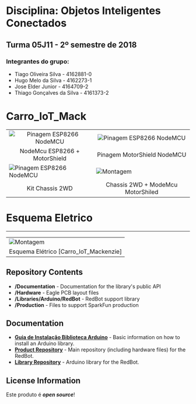 # Disciplina: Objetos Inteligentes Conectados
## Turma 05J11 - 2º semestre de 2018

### Integrantes do grupo:

* Tiago Oliveira Silva      - 4162881-0
* Hugo Melo da Silva        - 4162273-1
* Jose Elder Junior         - 4164709-2
* Thiago Gonçalves da Silva - 4161373-2

# Carro_IoT_Mack

<table class="table table-hover table-striped table-bordered">
  <tr align="center">
   <td> <img class=" aligncenter wp-image-5141" title="NodeMcu ESP8266 + MotorShield " src="https://c.76.my/Malaysia/nodemcu-motor-shield-board-l293d-esp8266-nodemcu-v2-npstore-1706-05-NPSTORE@1.jpg" alt="Pinagem ESP8266 NodeMCU">
    </td>  
   <td>  
  <img class=" aligncenter wp-image-5141" title="Pinagem MotorShield NodeMCU" src="https://i1.wp.com/blog.squix.org/wp-content/uploads/2015/09/NodeMcuMotorshield.jpg?resize=320%2C219&ssl=1" alt="Pinagem ESP8266 NodeMCU">
</td>  
    
 <tr align="center">
    <td>NodeMcu ESP8266 + MotorShield </td>
    <td>Pinagem MotorShield NodeMCU</td>
  </tr>
</tr>

<tr aling="center">
  <td> 
     <img class=" aligncenter wp-image-5141" title="NodeMcu ESP8266 + MotorShield " src="https://images.tcdn.com.br/img/img_prod/557243/kit_chassi_2wd_smart_robo_para_arduino_74_2_20170524163019.png" alt="Pinagem ESP8266 NodeMCU">
    
   </td>
  <td>
    <img class=" alingcenter wp-image-5141" title="Montagem" src="http://www.smartarduino.com/upfiles/card/resize_1431746175.jpg">
  </td>
  
   <tr align="center">
    <td>Kit Chassis 2WD </td>
    <td>Chassis 2WD + ModeMcu MotorShiled </td>
  </tr>
  
</tr>

</table>

# Esquema Eletrico
------------------
<table class="table table-hover table-striped table-bordered" > 
  <tr>
    <td>
       <img class=" alingcenter wp-image-5141" title="Montagem" src="https://raw.githubusercontent.com/Tiagooliveirasilva/Carro_IoT_Mack/master/Esquema_Eletrico/EsquemaEletrico.jpg">
    </td>
  </tr>
  <tr aling="center">
    <td> Esquema Elétrico [Carro_IoT_Mackenzie]  </td>
  </tr>
</table>



Repository Contents
-------------------

* **/Documentation** - Documentation for the library's public API
* **/Hardware** - Eagle PCB layout files
* **/Libraries/Arduino/RedBot** - RedBot support library
* **/Production** - Files to support SparkFun production

Documentation
--------------

* **[Guia de Instalação Biblioteca Arduino](https://learn.sparkfun.com/tutorials/installing-an-arduino-library)** - Basic information on how to install an Arduino library.
* **[Product Repository](https://github.com/sparkfun/RedBot)** - Main repository (including hardware files) for the RedBot.
* **[Library Repository](https://github.com/sparkfun/SparkFun_Redbot_Arduino_Library)** - Arduino library for the RedBot.

License Information
-------------------

Este produto é  _**open source**_! 

